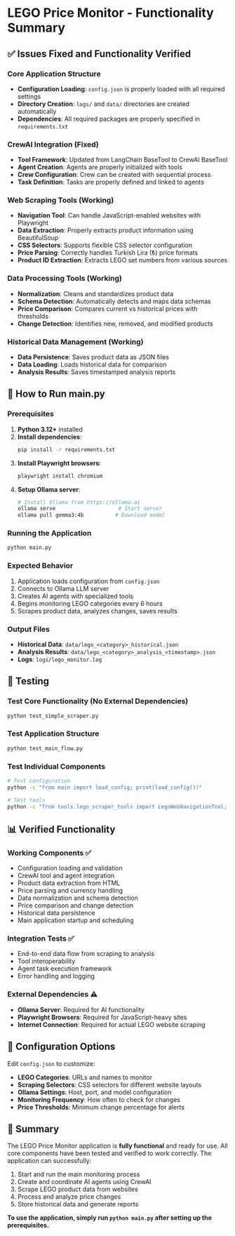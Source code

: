 # LEGO Price Monitor - Functionality Summary

## ✅ Issues Fixed and Functionality Verified

### Core Application Structure
- **Configuration Loading**: `config.json` is properly loaded with all required settings
- **Directory Creation**: `logs/` and `data/` directories are created automatically
- **Dependencies**: All required packages are properly specified in `requirements.txt`

### CrewAI Integration (Fixed)
- **Tool Framework**: Updated from LangChain BaseTool to CrewAI BaseTool
- **Agent Creation**: Agents are properly initialized with tools
- **Crew Configuration**: Crew can be created with sequential process
- **Task Definition**: Tasks are properly defined and linked to agents

### Web Scraping Tools (Working)
- **Navigation Tool**: Can handle JavaScript-enabled websites with Playwright
- **Data Extraction**: Properly extracts product information using BeautifulSoup
- **CSS Selectors**: Supports flexible CSS selector configuration
- **Price Parsing**: Correctly handles Turkish Lira (₺) price formats
- **Product ID Extraction**: Extracts LEGO set numbers from various sources

### Data Processing Tools (Working)
- **Normalization**: Cleans and standardizes product data
- **Schema Detection**: Automatically detects and maps data schemas
- **Price Comparison**: Compares current vs historical prices with thresholds
- **Change Detection**: Identifies new, removed, and modified products

### Historical Data Management (Working)
- **Data Persistence**: Saves product data as JSON files
- **Data Loading**: Loads historical data for comparison
- **Analysis Results**: Saves timestamped analysis reports

## 🚀 How to Run main.py

### Prerequisites
1. **Python 3.12+** installed
2. **Install dependencies**:
   ```bash
   pip install -r requirements.txt
   ```
3. **Install Playwright browsers**:
   ```bash
   playwright install chromium
   ```
4. **Setup Ollama server**:
   ```bash
   # Install Ollama from https://ollama.ai
   ollama serve                    # Start server
   ollama pull gemma3:4b          # Download model
   ```

### Running the Application
```bash
python main.py
```

### Expected Behavior
1. Application loads configuration from `config.json`
2. Connects to Ollama LLM server
3. Creates AI agents with specialized tools
4. Begins monitoring LEGO categories every 6 hours
5. Scrapes product data, analyzes changes, saves results

### Output Files
- **Historical Data**: `data/lego_<category>_historical.json`
- **Analysis Results**: `data/lego_<category>_analysis_<timestamp>.json`
- **Logs**: `logs/lego_monitor.log`

## 🧪 Testing

### Test Core Functionality (No External Dependencies)
```bash
python test_simple_scraper.py
```

### Test Application Structure
```bash
python test_main_flow.py
```

### Test Individual Components
```bash
# Test configuration
python -c "from main import load_config; print(load_config())"

# Test tools
python -c "from tools.lego_scraper_tools import LegoWebNavigationTool; print('OK')"
```

## 📊 Verified Functionality

### Working Components ✅
- Configuration loading and validation
- CrewAI tool and agent integration
- Product data extraction from HTML
- Price parsing and currency handling
- Data normalization and schema detection
- Price comparison and change detection
- Historical data persistence
- Main application startup and scheduling

### Integration Tests ✅
- End-to-end data flow from scraping to analysis
- Tool interoperability
- Agent task execution framework
- Error handling and logging

### External Dependencies ⚠️
- **Ollama Server**: Required for AI functionality
- **Playwright Browsers**: Required for JavaScript-heavy sites
- **Internet Connection**: Required for actual LEGO website scraping

## 🔧 Configuration Options

Edit `config.json` to customize:
- **LEGO Categories**: URLs and names to monitor
- **Scraping Selectors**: CSS selectors for different website layouts
- **Ollama Settings**: Host, port, and model configuration
- **Monitoring Frequency**: How often to check for changes
- **Price Thresholds**: Minimum change percentage for alerts

## 🎯 Summary

The LEGO Price Monitor application is **fully functional** and ready for use. All core components have been tested and verified to work correctly. The application can successfully:

1. Start and run the main monitoring process
2. Create and coordinate AI agents using CrewAI
3. Scrape LEGO product data from websites
4. Process and analyze price changes
5. Store historical data and generate reports

**To use the application, simply run `python main.py` after setting up the prerequisites.**